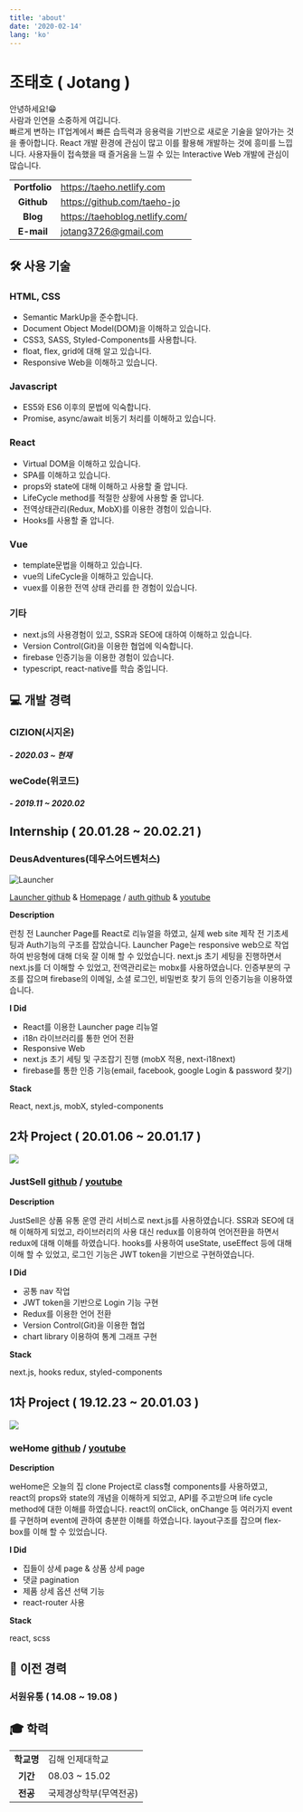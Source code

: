 ```yaml
---
title: 'about'
date: '2020-02-14'
lang: 'ko'
---
```


<div class="about">

# 조태호 ( Jotang )

안녕하세요!😁<br/>
사람과 인연을 소중하게 여깁니다.<br/>
빠르게 변하는 IT업계에서 빠른 습득력과 응용력을 기반으로 새로운 기술을 알아가는 것을 좋아합니다.
React 개발 환경에 관심이 많고 이를 활용해 개발하는 것에 흥미를 느낍니다.
사용자들이 접속했을 때 즐거움을 느낄 수 있는 Interactive Web 개발에 관심이 많습니다.

|               |                                |
| :-----------: | ------------------------------ |
| **Portfolio** | https://taeho.netlify.com      |
|  **Github**   | https://github.com/taeho-jo    |
|   **Blog**    | https://taehoblog.netlify.com/ |
|  **E-mail**   | jotang3726@gmail.com           |

## 🛠 사용 기술

### HTML, CSS

- Semantic MarkUp을 준수합니다.
- Document Object Model(DOM)을 이해하고 있습니다.
- CSS3, SASS, Styled-Components를 사용합니다.
- float, flex, grid에 대해 알고 있습니다.
- Responsive Web을 이해하고 있습니다.

### Javascript

- ES5와 ES6 이후의 문법에 익숙합니다.
- Promise, async/await 비동기 처리를 이해하고 있습니다.

### React

- Virtual DOM을 이해하고 있습니다.
- SPA를 이해하고 있습니다.
- props와 state에 대해 이해하고 사용할 줄 압니다.
- LifeCycle method를 적절한 상황에 사용할 줄 압니다.
- 전역상태관리(Redux, MobX)를 이용한 경험이 있습니다.
- Hooks를 사용할 줄 압니다.

### Vue
- template문법을 이해하고 있습니다.
- vue의 LifeCycle을 이해하고 있습니다.
- vuex를 이용한 전역 상태 관리를 한 경험이 있습니다.

### 기타

- next.js의 사용경험이 있고, SSR과 SEO에 대하여 이해하고 있습니다.
- Version Control(Git)을 이용한 협업에 익숙합니다.
- firebase 인증기능을 이용한 경험이 있습니다.
- typescript, react-native를 학습 중입니다.

## 💻 개발 경력

### CIZION(시지온)

##### - 2020.03 ~ 현재

### weCode(위코드)

##### - 2019.11 ~ 2020.02

## Internship ( 20.01.28 ~ 20.02.21 )

### DeusAdventures(데우스어드벤처스)

![Launcher](../assets/deus.png)

[Launcher github](https://github.com/taeho-jo/deus_teaser) & [Homepage](http://deusadventures.com/) / [auth github](https://github.com/taeho-jo/deus_adventures) & [youtube](https://youtu.be/8cSX7J_tbAo)

**Description**

런칭 전 Launcher Page를 React로 리뉴얼을 하였고, 실제 web site 제작 전 기초세팅과
Auth기능의 구조를 잡았습니다.
Launcher Page는 responsive web으로 작업하여 반응형에 대해 더욱 잘 이해 할 수 있었습니다.
next.js 초기 세팅을 진행하면서 next.js를 더 이해할 수 있었고, 전역관리로는 mobx를 사용하였습니다.
인증부분의 구조를 잡으며 firebase의 이메일, 소셜 로그인, 비밀번호 찾기 등의 인증기능을 이용하였습니다.

**I Did**

- React를 이용한 Launcher page 리뉴얼
- i18n 라이브러리를 통한 언어 전환
- Responsive Web
- next.js 초기 세팅 및 구조잡기 진행 (mobX 적용, next-i18next)
- firebase를 통한 인증 기능(email, facebook, google Login & password 찾기)

**Stack**

React, next.js, mobX, styled-components

## 2차 Project ( 20.01.06 ~ 20.01.17 )

![](../assets/justsell.png)

### JustSell [github](https://github.com/wecode-bootcamp-korea/justSell_frontend) / [youtube](https://youtu.be/YjyR5L-loWw)

**Description**

JustSell은 상품 유통 운영 관리 서비스로 next.js를 사용하였습니다.
SSR과 SEO에 대해 이해하게 되었고, 라이브러리의 사용 대신 redux를
이용하여 언어전환을 하면서 redux에 대해 이해를 하였습니다. hooks를 사용하여
useState, useEffect 등에 대해 이해 할 수 있었고,
로그인 기능은 JWT token을 기반으로 구현하였습니다.

**I Did**

- 공통 nav 작업
- JWT token을 기반으로 Login 기능 구현
- Redux를 이용한 언어 전환
- Version Control(Git)을 이용한 협업
- chart library 이용하여 통계 그래프 구현

**Stack**

next.js, hooks redux, styled-components

<!-- ![](../assets/ee.JPG)
![](../assets/ee.JPG) -->

<!-- ![](../assets/ff.JPG) -->

<!-- ![](../assets/ee.JPG) -->

## 1차 Project ( 19.12.23 ~ 20.01.03 )

![](../assets/wehome.png)

### weHome [github](https://github.com/wecode-bootcamp-korea/weHome_frontend) / [youtube](https://youtu.be/AZ71h90ajN0)

**Description**

weHome은 오늘의 집 clone Project로 class형 components를 사용하였고,  
react의 props와 state의 개념을 이해하게 되었고,
API를 주고받으며 life cycle method에 대한 이해를 하였습니다.
react의 onClick, onChange 등 여러가지 event를 구현하며 event에 관하여
충분한 이해를 하였습니다.
layout구조를 잡으며 flex-box를 이해 할 수 있었습니다.

**I Did**

- 집들이 상세 page & 상품 상세 page
- 댓글 pagination
- 제품 상세 옵션 선택 기능
- react-router 사용

**Stack**

react, scss

## 🏢 이전 경력

### 서원유통 ( 14.08 ~ 19.08 )

## 🎓 학력

|            |                        |
| :--------: | ---------------------- |
| **학교명** | 김해 인제대학교        |
|  **기간**  | 08.03 ~ 15.02          |
|  **전공**  | 국제경상학부(무역전공) |

</div>
